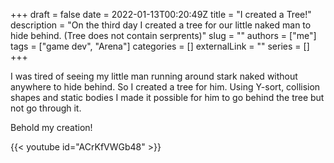 +++ 
draft = false
date = 2022-01-13T00:20:49Z
title = "I created a Tree!"
description = "On the third day I created a tree for our little naked man to hide behind. (Tree does not contain serprents)"
slug = ""
authors = ["me"]
tags = ["game dev", "Arena"]
categories = []
externalLink = ""
series = []
+++

I was tired of seeing my little man running around stark naked without anywhere to hide behind. So I created a tree for him.
Using Y-sort, collision shapes and static bodies I made it possible for him to go behind the tree but not go through it.

Behold my creation!

{{< youtube id="ACrKfVWGb48" >}}